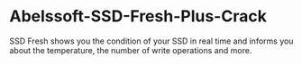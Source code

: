 # Abelssoft-SSD-Fresh-Plus-Crack
SSD Fresh shows you the condition of your SSD in real time and informs you about the temperature, the number of write operations and more.
